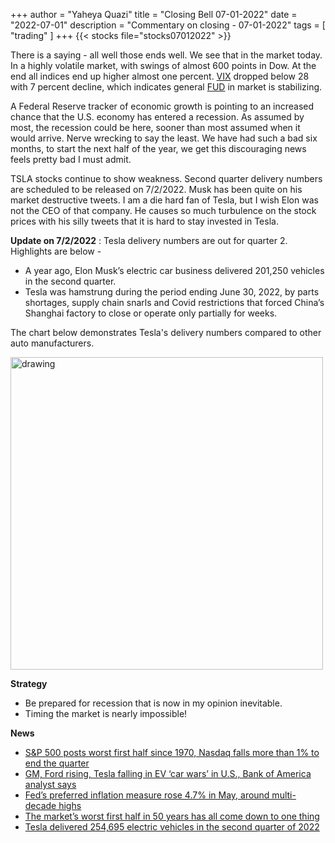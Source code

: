 +++
author = "Yaheya Quazi"
title = "Closing Bell 07-01-2022"
date = "2022-07-01"
description = "Commentary on closing - 07-01-2022"
tags = [
"trading"
]
+++
{{< stocks file="stocks07012022" >}}

There is a saying - all well those ends well. We see that in the market today. In a highly volatile market, with swings of almost 600 points in Dow. At the end all indices end up higher almost one percent. [VIX](../glossary) dropped below 28 with 7 percent decline, which indicates general [FUD](../glossary) in market is stabilizing.

A Federal Reserve tracker of economic growth is pointing to an increased chance that the U.S. economy has entered a recession. As assumed by most, the recession could be here, sooner than most assumed when it would arrive. Nerve wrecking to say the least. We have had such a bad six months, to start the next half of the year, we get this discouraging news feels pretty bad I must admit.

TSLA stocks continue to show weakness. Second quarter delivery numbers are scheduled to be released on 7/2/2022. Musk has been quite on his market destructive tweets. I am a die hard fan of Tesla, but I wish Elon was not the CEO of that company. He causes so much turbulence on the stock prices with his silly tweets that it is hard to stay invested in Tesla.

**Update on 7/2/2022** : Tesla delivery numbers are out for quarter 2.  Highlights are below -

* A year ago, Elon Musk’s electric car business delivered 201,250 vehicles in the second quarter.
* Tesla was hamstrung during the period ending June 30, 2022, by parts shortages, supply chain snarls and Covid restrictions that forced China’s Shanghai factory to close or operate only partially for weeks.

The chart below demonstrates Tesla's delivery numbers compared to other auto manufacturers.

<img src="/img/tesla-delivery-q2-2022.jpg" alt="drawing" style="width:500px;"/>

**Strategy**

* Be prepared for recession that is now in my opinion inevitable.
* Timing the market is nearly impossible!

**News**

* [S&P 500 posts worst first half since 1970, Nasdaq falls more than 1% to end the quarter](https://www.cnbc.com/2022/06/29/stock-market-futures-open-to-close-news.html)
* [GM, Ford rising, Tesla falling in EV ‘car wars’ in U.S., Bank of America analyst says](https://www.cnbc.com/2022/06/30/gm-ford-rising-tesla-falling-in-ev-car-wars-in-us-bank-of-america-analyst-says.html)
* [Fed’s preferred inflation measure rose 4.7% in May, around multi-decade highs](https://www.cnbc.com/2022/06/30/feds-preferred-inflation-measure-rose-4point7percent-in-may-near-40-year-high.html)
* [The market’s worst first half in 50 years has all come down to one thing](https://www.cnbc.com/2022/06/30/the-markets-worst-first-half-in-50-years-has-all-come-down-to-one-thing.html)
* [Tesla delivered 254,695 electric vehicles in the second quarter of 2022](https://www.cnbc.com/2022/07/02/tesla-tsla-q2-2022-vehicle-delivery-and-production-numbers.html)

